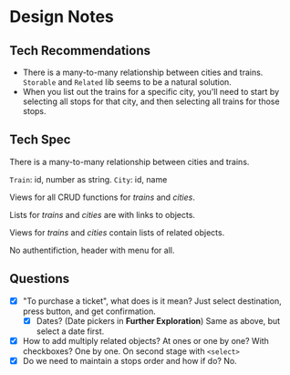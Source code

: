# Design Notes #

## Tech Recommendations ##

- There is a many-to-many relationship between cities and trains.  ```Storable``` and ```Related``` lib seems to be a natural solution.
- When you list out the trains for a specific city, you'll need to start by selecting all stops for that city, and then selecting all trains for those stops.

## Tech Spec ##

There is a many-to-many relationship between cities and trains.

`Train`: id, number as string.
`City`: id, name

Views for all CRUD functions for *trains* and *cities*.  

Lists for *trains* and *cities* are with links to objects.

Views for *trains* and *cities* contain lists of related objects.

No authentifiction, header with menu for all.

## Questions ##

- [x] "To purchase a ticket", what does is it mean? Just select destination, press button, and get confirmation.
  - [x] Dates? (Date pickers in **Further Exploration**) Same as above, but select a date first.
- [x] How to add multiply related objects? At ones or one by one?  With checkboxes? One by one. On second stage with ```<select>```
- [x] Do we need to maintain a stops order and how if do? No.
